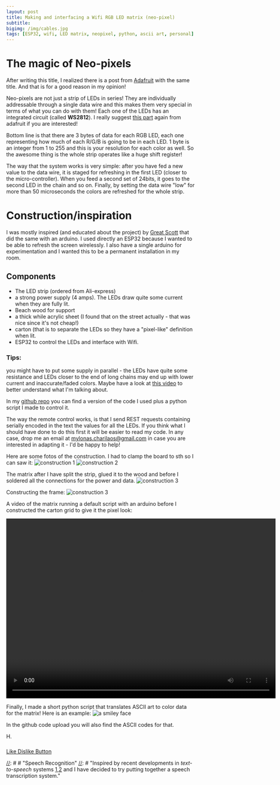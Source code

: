 ```yaml
---
layout: post
title: Making and interfacing a Wifi RGB LED matrix (neo-pixel)
subtitle: 
bigimg: /img/cables.jpg
tags: [ESP32, wifi, LED matrix, neopixel, python, ascii art, personal]
---
```


# The magic of Neo-pixels
After writing this title, I realized there is a post from [Adafruit](https://learn.adafruit.com/adafruit-neopixel-uberguide?view=all) with the same title. And that is for a good reason in my opinion! 

Neo-pixels are not just a strip of LEDs in series! They are individually addressable through a single data wire and this makes them very special in terms of what you can do with them! Each one of the LEDs has an integrated circuit (called **WS2812**).  I really suggest [this part](https://learn.adafruit.com/adafruit-neopixel-uberguide?view=all#writing-your-own-library-16-13) again from adafruit if you are interested! 

Bottom line is that there are 3 bytes of data for each RGB LED, each one representing how much of each R/G/B is going to be in each LED. 1 byte is an integer from 1 to 255 and this is your resolution for each color as well. So the awesome thing is the whole strip operates like a huge shift register!

The way that the system works is very simple: after you have fed a new value to the data wire, it is staged for refreshing in the first LED (closer to the micro-controller). When you feed a second set of 24bits, it goes to the second LED in the chain and so on. Finally, by setting the data wire "low" for more than 50 microseconds the colors are refreshed for the whole strip. 


# Construction/inspiration
I was mostly inspired (and educated about the project) by [Great Scott](https://www.youtube.com/watch?v=D_QBlFIQk-o) that did the same with an arduino. I used directly an ESP32 because I wanted to be able to refresh the screen wirelessly. I also have a single arduino for experimentation and I wanted this to be a permanent installation in my room.

## Components
* The LED strip (ordered from Ali-express)
* a strong power supply (4 amps). The LEDs draw quite some current when they are fully lit.
* Beach wood for support
* a thick while acrylic sheet (I found that on the street actually - that was nice since it's not cheap!)
* carton (that is to separate the LEDs so they have a "pixel-like" definition when lit. 
* ESP32 to control the LEDs and interface with Wifi.

### Tips:
you might have to put some supply in parallel - the LEDs have quite some resistance and LEDs closer to the end of long chains may end up with lower current and inaccurate/faded colors. Maybe have a look at [this video](https://youtu.be/Ew0HmLy_Td8?t=417) to better understand what I'm talking about.

In my [github repo]( https://github.com/mylonasc/esp32wirelessledmatrix) you can find a version of the code I used plus a python script I made to control it.

The way the remote control works, is that I send REST requests containing serially encoded in the text the values for all the LEDs. If you think what I should have done to do this first it will be easier to read my code. In any case, drop me an email at mylonas.charilaos@gmail.com in case you are interested in adapting it - I'd be happy to help!

Here are some fotos of the construction. I had to clamp the board to sth so I can saw it:
![construction 1 ](/img/construction1.jpg)
![construction 2 ](/img/construction2.jpg)

The matrix after I have split the strip, glued it to the wood and before I soldered all the connections for the power and data.
![construction 3 ](/img/construction3.jpg)

Constructing the frame:
![construction 3 ](/img/construction4.jpg)

A video of the matrix running a default script with an arduino before I constructed the carton grid to give it the pixel look:

<video width="720" height="480" controls="controls">
  <source src="/img/video_led_matrix.mp4" type="video/mp4">
</video>



Finally, I made a short python script that translates ASCII art to color data for the matrix! Here is an example:
![a smiley face](/img/smiley.jpg)

In the github code upload you will also find the ASCII codes for that.

H.

<h3></h3><!-- Start BawkBox Code--><script data-sil-id="603557453c0d090013685d6e">var loadWidget = function() { var d = document, w = window, l = window.location,p = l.protocol == "file:" ? "http://" : "//"; if (!w.WS) w.WS = {}; c = w.WS; var m=function(t, o){ var e = d.getElementsByTagName("script"); e=e[e.length-1]; var n = d.createElement(t); if (t=="script") {n.async=true;} for (k in o) n[k] = o[k]; e.parentNode.insertBefore(n, e)}; m("script", { src: p + "bawkbox.com/widget/like-dislike/603557453c0d090013685d6e?page=" +encodeURIComponent(l+''), type: 'text/javascript' }); c.load_net = m; }; if(window.Squarespace){ document.addEventListener('DOMContentLoaded', loadWidget); setTimeOut(function(){ document.addEventListener('DOMContentLoaded', loadWidget); }, 3000) } else { loadWidget() } </script><div class="sil-widget-like-dislike sil-widget" id="sil-widget-603557453c0d090013685d6e"><a href="//bawkbox.com/install/like-dislike">Like Dislike Button</a></div><!-- End BawkBox Code-->






[//]: # " # Variational Autoencoders"
[//]: # "Variational techniques in statistics have been around for some time. Relatively recently"

[//]: # # "Speech Recognition"
[//]: # "Inspired by recent developments in *text-to-speech* systems [1,2]() and I have decided to try putting together a speech transcription system."

[//]: # "The key novelty, in my opinion, of the two papers is that they use [Normalizing Flows](https://arxiv.org/abs/1505.05770)"

[//]: # "his is an attempt to make a small AE model with the normalizing flows for that task. An autoencoder for speech frames is to be constructed. The continuous dynamics of frames and transitions are expected to be captured by transitions in the latent space. By training a flow, the transition matrix based modeling of the HMMs can be replaced by an MCMC technique on continuous space but with proposal distributions that are trained by the neural network. The speaker normalization is a part of the parametrization of the autoencoder,"
[//]: # "(hopefully making it flexible enough for speech style transfer ;)."

 [//]: # " Random notes for speech recognition with NN: "

 [//]: # " ## 18/11/2018 "
 [//]: # " ### Reading the data, first signal analysis results"
 [//]: # " * Found TIMIT dataset on Academic torrents "
 [//]: # " * Played around with transformation from stft/mel/invmel/invstft "
 [//]: # " * audio reconstruction quite good with 80 mel banks (what Andrew Senior mentions that Google uses in [this youtube video](https://www.youtube.com/watch?v=HyUtT_z-cms) ) "
 [//]: # " * fourier size for 16khz: 512 samples (32ms) " 
 [//]: # " * overlap of half-window seems reasonable. "
 [//]: # " * Again from Senior, 26 frames are suggested. This may be a bit excessive, perhaps I should also capture the transitions as some sort of parametrized norm/flow "

 [//]: # " Goal is to squish the high input dimensions fast, with huge matrices and a lot of dropout. "
 [//]: # " At the moment I have complex mel inputs for the network. I'm thinking of treating them uniformly - it doesn't make sense to simply discard them. The network should find out what to do with them."

 [//]: # " # References"
 [//]: # " [1]() [FlowWaveNet](https://arxiv.org/abs/1505.05770)"
 [//]: # " [2]() [WaveGlow](https://github.com/NVIDIA/waveglow)"


